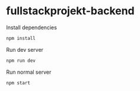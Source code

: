 # fullstackprojekt-backend

Install dependencies

```bash
npm install
```

Run dev server

```bash
npm run dev
```
Run normal server

```bash
npm start
```